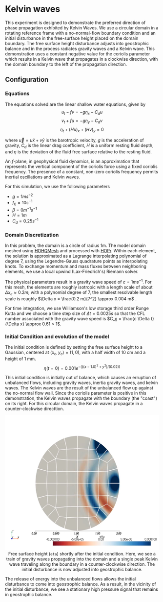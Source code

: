 # Kelvin waves
This experiment is designed to demonstrate the preferred direction of phase propagation exhibited by Kelvin Waves. We use a circular domain in a rotating reference frame with a no-normal-flow boundary condition and an initial disturbance in the free-surface height placed on the domain boundary. The free surface height disturbance adjusts into geostrophic balance and in the process radiates gravity waves and a Kelvin wave. This demonstration uses a constant negative value for the coriolis parameter which results in a Kelvin wave that propagates in a clockwise direction, with the domain boundary to the left of the propagation direction.

## Configuration

### Equations

The equations solved are the linear shallow water equations, given by
$$
    u_t - fv = -g \eta_x - C_d u
$$
$$
    v_t + fu = -g \eta_y - C_d v
$$
$$
    \eta_t + (Hu)_x + (Hv)_y = 0
$$

where $\vec{u} =  u \hat{x} + v \hat{y}$ is the barotropic velocity, $g$ is the acceleration of gravity, $C_d$ is the linear drag coefficient, $H$ is a uniform resting fluid depth, and $\eta$ is the deviation of the fluid free surface relative to the resting fluid.

An $f$-plane, in geophysical fluid dynamics, is an approximation that represents the vertical component of the coriolis force using a fixed coriolis frequency. The presence of a constant, non-zero coriolis frequency permits inertial oscillations and Kelvin waves.

For this simulation, we use the following parameters

* $g = 1 m s^{-2}$
* $f_0 = 10 s^{-1}$
* $\beta = 0 m^{-1} s^{-1}$
* $H = 1 m$
* $C_d = 0.25 s^{-1}$

### Domain Discretization
In this problem, the domain is a circle of radius 1m. The model domain meshed using [HOHQMesh](https://github.com/trixi-framework/HOHQMesh) and processed with [HOPr](https://github.com/hopr-framework/hopr). Within each element, the solution is approximated as a Lagrange interpolating polynomial of degree 7, using the Legendre-Gauss quadrature points as interpolating knots. To exchange momentum and mass fluxes between neighboring elements, we use a local upwind (Lax-Friedrich's) Riemann solver.

The physical parameters result in a gravity wave speed of $c= 1 m s^{-1}$. For this mesh, the elements are roughly isotropic with a length scale of about $\Delta x_e \approx 0.2 m$; with a polynomial degree of 7, the smallest resolvable length scale is roughly $\Delta x = \frac{0.2 m}{7^2} \approx 0.004 m$ . 

For time integration, we use Williamson's low storage third order Runge Kutta and we choose a time step size of $\Delta t = 0.0025 s$ so that the CFL number associated with the gravity wave speed is $C_g = \frac{c \Delta t}{\Delta x} \approx 0.61 < 1$.

### Initial Condition and evolution of the model
The initial condition is defined by setting the free surface height to a Gaussian, centered at $(x_c,y_c) = (1,0)$, with a half width of 10 cm and a height of 1 mm.
$$
    \eta(t=0) = 0.001e^{ -( ( (x-1.0)^2 + y^2 )/(0.02) )}
$$

This initial condition is initially out of balance, which causes an erruption of unbalanced flows, including gravity waves, inertia gravity waves, and kelvin waves. The Kelvin waves are the result of the unbalanced flow up against the no-normal flow wall. Since the coriolis parameter is positive in this demonstration, the Kelvin waves propagate with the boundary (the "coast") on its right. For this circular domain, the Kelvin waves propagate in a counter-clockwise directtion. 

<p align="center">
  <img height="440px" src="./img/kelvin-wave-initial-erruption.png" />
  Free surface height (<code>eta</code>) shortly after the initial condition. Here, we see a train of gravity waves propagating into the domain and a single peak Kelvin wave traveling along the boundary in a counter-clockwise direction. The initial disturbance is now adjusted into geostrophic balance.
</p>

The release of energy into the unbalanced flows allows the initial disturbance to come into geostrophic balance. As a result, in the vicinity of the initial disturbance, we see a stationary high pressure signal that remains in geostrophic balance.





